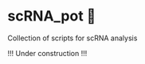 # scRNA_pot :shallow_pan_of_food:
Collection of scripts for scRNA analysis

!!! Under construction !!!
